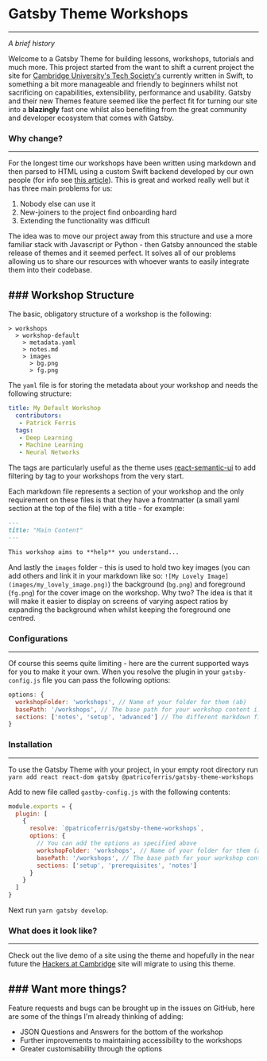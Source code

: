 # Gatsby Theme Workshops 
---------------------------

*A brief history*

Welcome to a Gatsby Theme for building lessons, workshops, tutorials and much more. This project started from the want to shift a current project the site for [Cambridge University's Tech Society's](hackersatcambridge.com) currently written in Swift, to something a bit more manageable and friendly to beginners whilst not sacrificing on capabilities, extensibility, performance and usability. Gatsby and their new Themes feature seemed like the perfect fit for turning our site into a **blazingly** fast one whilst also benefiting from the great community and developer ecosystem that comes with Gatsby. 

### Why change? 
----------------------------

For the longest time our workshops have been written using markdown and then parsed to HTML using a custom Swift backend developed by our own people (for info see [this article](https://medium.com/hackers-at-cambridge/why-were-writing-our-website-in-swift-2e620ae7b72b)). This is great and worked really well but it has three main problems for us: 

1. Nobody else can use it 
2. New-joiners to the project find onboarding hard 
3. Extending the functionality was difficult

The idea was to move our project away from this structure and use a more familiar stack with Javascript or Python - then Gatsby announced the stable release of themes and it seemed perfect. It solves all of our problems allowing us to share our resources with whoever wants to easily integrate them into their codebase.


### Workshop Structure 
-----------------------------

The basic, obligatory structure of a workshop is the following: 

```
> workshops 
  > workshop-default
    > metadata.yaml
    > notes.md
    > images
      > bg.png
      > fg.png
```

The `yaml` file is for storing the metadata about your workshop and needs the following structure: 

```yaml
title: My Default Workshop
  contributors:
   - Patrick Ferris
  tags:
   - Deep Learning
   - Machine Learning
   - Neural Networks
```

The tags are particularly useful as the theme uses [react-semantic-ui](https://react.semantic-ui.com/) to add filtering by tag to your workshops from the very start.

Each markdown file represents a section of your workshop and the only requirement on these files is that they have a frontmatter (a small yaml section at the top of the file) with a title - for example: 

```markdown
---
title: "Main Content"
---

This workshop aims to **help** you understand...
```

And lastly the `images` folder - this is used to hold two key images (you can add others and link it in your markdown like so: `![My Lovely Image](images/my_lovely_image.png)`) the background (`bg.png`) and foreground (`fg.png`) for the cover image on the workshop. Why two? The idea is that it will make it easier to display on screens of varying aspect ratios by expanding the background when whilst keeping the foreground one centred. 


### Configurations
---------------------

Of course this seems quite limiting - here are the current supported ways for you to make it your own. When you resolve the plugin in your `gatsby-config.js` file you can pass the following options:

```js
options: {
  workshopFolder: 'workshops', // Name of your folder for them (ab)
  basePath: '/workshops', // The base path for your workshop content i.e. www.my-site.com<basePath>/workshop-1
  sections: ['notes', 'setup', 'advanced'] // The different markdown files (sections) you'll want in your workshops 
}
```

### Installation
----------------------

To use the Gatsby Theme with your project, in your empty root directory run `yarn add react react-dom gatsby @patricoferris/gatsby-theme-workshops`

Add to new file called `gastby-config.js` with the following contents: 

```js
module.exports = {
  plugin: [
    {
      resolve: `@patricoferris/gatsby-theme-workshops`,
      options: {
        // You can add the options as specified above
        workshopFolder: 'workshops', // Name of your folder for them (ab)
        basePath: '/workshops', // The base path for your workshop content i.e. www.my-site.com<basePath>/workshop-1
        sections: ['setup', 'prerequisites', 'notes']
      }
    }
  ]
}
```

Next run `yarn gatsby develop`. 

### What does it look like? 
----------------------

Check out the live demo of a site using the theme and hopefully in the near future the [Hackers at Cambridge](hackersatcambridge.com) site will migrate to using this theme. 


### Want more things? 
-----------------------

Feature requests and bugs can be brought up in the issues on GitHub, here are some of the things I'm already thinking of adding: 

- JSON Questions and Answers for the bottom of the workshop
- Further improvements to maintaining accessibility to the workshops
- Greater customisability through the options 

